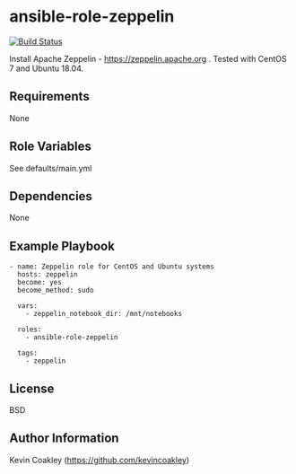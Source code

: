 ansible-role-zeppelin
=====================

[![Build Status](https://travis-ci.org/kevincoakley/ansible-role-zeppelin.svg?branch=master)](https://travis-ci.org/kevincoakley/ansible-role-zeppelin)

Install Apache Zeppelin - https://zeppelin.apache.org . Tested with CentOS 7 and Ubuntu 18.04.

Requirements
------------

None

Role Variables
--------------

See defaults/main.yml

Dependencies
------------

None

Example Playbook
----------------

    - name: Zeppelin role for CentOS and Ubuntu systems
      hosts: zeppelin
      become: yes
      become_method: sudo
    
      vars:
        - zeppelin_notebook_dir: /mnt/notebooks
    
      roles:
        - ansible-role-zeppelin
    
      tags:
        - zeppelin
    
License
-------

BSD

Author Information
------------------

Kevin Coakley (https://github.com/kevincoakley)
